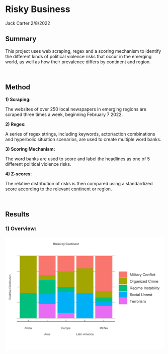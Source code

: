 Risky Business
================
Jack Carter
2/8/2022

## **Summary**

This project uses web scraping, regex and a scoring mechanism to
identify the different kinds of political violence risks that occur in
the emerging world, as well as how their prevalence differs by continent
and region.

 

## **Method**

**1) Scraping:**

The websites of over 250 local newspapers in emerging regions are
scraped three times a week, beginning February 7 2022.

**2) Regex:**

A series of regex strings, including keywords, actor/action combinations
and hyperbolic situation scenarios, are used to create multiple word
banks.

**3) Scoring Mechanism:**

The word banks are used to score and label the headlines as one of 5
different political violence risks.

**4) Z-scores:**

The relative distribution of risks is then compared using a standardized
score according to the relevant continent or region.

 

## Results

### **1) Overview:**

![](Risky-Business_files/figure-gfm/unnamed-chunk-1-1.png)<!-- -->
